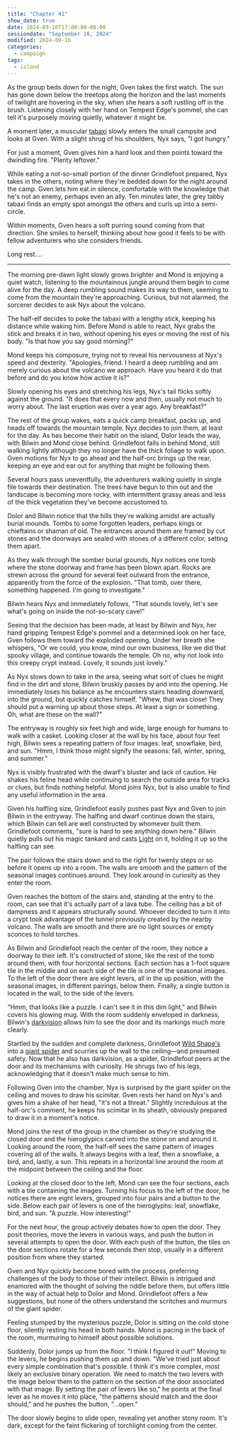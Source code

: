```yaml
---
title: "Chapter 41"
show_date: true
date: 2024-09-16T17:00:00-00:00
sessiondate: "September 16, 2024"
modified: 2024-09-16
categories:
  - campaign
tags:
  - island
---
```


<!-- Guest player: Kimber Hilton as Nyx Whisperfang -->

As the group beds down for the night, Gven takes the first watch. The sun has gone down below the
treetops along the horizon and the last moments of twilight are hovering in the sky, when she
hears a soft rustling off in the brush. Listening closely with her hand on Tempest Edge's pommel,
she can tell it's purposely moving quietly, whatever it might be.

A moment later, a muscular [tabaxi](https://forgottenrealms.fandom.com/wiki/Tabaxi) slowly enters
the small campsite and looks at Gven. With a slight shrug of his shoulders, Nyx says, "I got hungry."

For just a moment, Gven gives him a hard look and then points toward the dwindling fire. "Plenty
leftover."

While eating a not-so-small portion of the dinner Grindlefoot prepared, Nyx takes in the others,
noting where they're bedded down for the night around the camp. Gven lets him eat in silence,
comfortable with the knowledge that he's not an enemy, perhaps even an ally. Ten minutes later,
the grey tabby tabaxi finds an empty spot amongst the others and curls up into a semi-circle.

Within moments, Gven hears a soft purring sound coming from that direction. She smiles to herself,
thinking about how good it feels to be with fellow adventurers who she considers friends.

Long rest....

---

The morning pre-dawn light slowly grows brighter and Mond is enjoying a quiet watch,
listening to the mountainous jungle around them begin to come alive for the day. A deep rumbling
sound makes its way to them, seeming to come from the mountain they're approaching. Curious, but
not alarmed, the sorcerer decides to ask Nyx about the volcano.

The half-elf decides to poke the tabaxi with a lengthy stick, keeping his distance while waking
him. Before Mond is able to react, Nyx grabs the stick and breaks it in two, without opening his
eyes or moving the rest of his body. "Is that how you say good morning?"

Mond keeps his composure, trying not to reveal his nervousness at Nyx's speed and dexterity.
"Apologies, friend. I heard a deep rumbling and am merely curious about the volcano we approach.
Have you heard it do that before and do you know how active it is?"

Slowly opening his eyes and stretching his legs, Nyx's tail flicks softly against the ground.
"It does that every now and then, usually not much to worry about. The last eruption was over a
year ago. Any breakfast?"

The rest of the group wakes, eats a quick camp breakfast, packs up, and heads off towards the
mountain temple. Nyx decides to join them, at least for the day. As has become their habit on
the island, Dolor leads the way, with Bilwin and Mond close behind. Grindlefoot falls in behind
Mond, still walking lightly although they no longer have the thick foliage to walk upon. Gven
motions for Nyx to go ahead and the half-orc brings up the rear, keeping an eye and ear out for
anything that might be following them.

Several hours pass uneventfully, the adventurers walking quietly in single file towards their
destination. The trees have begun to thin out and the landscape is becoming more rocky, with
intermittent grassy areas and less of the thick vegetation they've become accustomed to.

Dolor and Bilwin notice that the hills they're walking amidst are actually burial mounds. Tombs
to some forgotten leaders, perhaps kings or chieftains or shaman of old. The entrances around them
are framed by cut stones and the doorways are sealed with stones of a different color, setting
them apart.

As they walk through the somber burial grounds, Nyx notices one tomb where the stone doorway
and frame has been blown apart. Rocks are strewn across the ground for several feet outward
from the entrance, apparently from the force of the explosion. "That tomb, over there, something
happened. I'm going to investigate."

Bilwin hears Nyx and immediately follows, "That sounds lovely, let's see what's going on inside
the not-so-scary cave!"

Seeing that the decision has been made, at least by Bilwin and Nyx, her hand gripping Tempest
Edge's pommel and a determined look on her face, Gven follows them toward
the exploded opening. Under her breath she whispers, "Or we could, you know, mind our own business,
like we did that spooky village, and continue towards the temple. Oh no, why not look into
this creepy crypt instead. Lovely, it sounds just lovely." 

As Nyx slows down to take in the area, seeing what sort of clues he might find in the dirt
and stone, Bilwin bruskly passes by and into the opening. He immediately loses his balance
as he encounters stairs heading downward, into the ground, but quickly catches himself.
"Whew, that was close! They should put a warning up about those steps. At least a sign or
something. Oh, what are these on the wall?" 

The entryway is roughly six feet high and wide, large enough for humans to walk with a casket.
Looking closer at the wall by his face, about four feet high, Bilwin sees a repeating pattern
of four images: leaf, snowflake, bird, and sun. "Hmm, I think those might signify the
seasons: fall, winter, spring, and summer."

Nyx is visibly frustrated with the dwarf's bluster and lack of caution. He shakes his feline
head while continuing to search the outside area for tracks or clues, but finds nothing helpful.
Mond joins Nyx, but is also unable to find any useful information in the area.

Given his halfling size, Grindlefoot easily pushes past Nyx and Gven to join Bilwin in the
entryway. The halfing and dwarf continue down the stairs, which Bilwin can tell are well
constructed by whomever built them. Grindlefoot comments, "sure is hard to see anything
down here." Bilwin quietly pulls out his magic tankard and casts
[Light](https://www.dndbeyond.com/spells/2618996-light) on it, holding it up so the halfling
can see.

The pair follows the stairs down and to the right for twenty steps or so before it opens up
into a room. The walls are smooth and the pattern of the seasonal images continues around.
They look around in curiosity as they enter the room.

Gven reaches the bottom of the stairs and, standing at the entry to the room, can see that
it's actually part of a lava tube. The ceiling has a bit of dampness and it appears structurally
sound. Whoever decided to turn it into a crypt took advantage of the tunnel previously created
by the nearby volcano. The walls are smooth and there are no light sources or empty sconces
to hold torches.

As Bilwin and Grindlefoot reach the center of the room, they notice a doorway to their left.
It's constructed of stone, like the rest of the tomb around them, with four horizontal
sections. Each section has a 1-foot square tile in the middle and on each side of the tile
is one of the seasonal images. To the left of the door there are eight levers, all in the up
position, with the seasonal images, in different pairings, below them. Finally, a single button
is located in the wall, to the side of the levers.

"Hmm, that looks like a puzzle. I can't see it in this dim light," and Bilwin covers his
glowing mug. With the room suddenly enveloped in darkness, Bilwin's
[darkvision](https://roll20.net/compendium/dnd5e/Monsters?expansion=0#toc_20) allows
him to see the door and its markings much more clearly.

Startled by the sudden and complete darkness, Grindlefoot
[Wild Shape's](https://www.dndbeyond.com/posts/635-druid-101-wild-shape-guide)
into a [giant spider](https://www.dndbeyond.com/monsters/16895-giant-spider) and
scurries up the wall to the ceiling—and presumed safety. Now that he also has
darkvision, as a spider, Grindlefoot peers at the door and its mechanisms with
curiosity. He shrugs two of his legs, acknowledging that it doesn't make much
sense to him.

Following Gven into the chamber, Nyx is surprised by the giant spider on the ceiling
and moves to draw his scimitar. Gven rests her hand on Nyx's and gives him a shake
of her head, "it's not a threat." Slightly incredulous at the half-orc's comment,
he keeps his scimitar in its sheath, obviously prepared to draw it in a moment's
notice.

Mond joins the rest of the group in the chamber as they're studying the closed door
and the hieroglypics carved into the stone on and around it. Looking around the room,
the half-elf sees the same pattern of images covering all of the walls. It always
begins with a leaf, then a snowflake, a bird, and, lastly, a sun. This repeats
in a horizontal line around the room at the midpoint between the ceiling and the floor.

Looking at the closed door to the left, Mond can see the four sections, each with a
tile containing the images. Turning his focus to the left of the door, he notices there
are eight levers, grouped into four pairs and a button to the side. Below each pair of
levers is one of the hieroglyphs: leaf, snowflake, bird, and sun.  "A puzzle. How interesting!"

For the next hour, the group actively debates how to open the door. They posit theories,
move the levers in various ways, and push the button in several attempts to open the door.
With each push of the button, the tiles on the door sections rotate for a few seconds
then stop, usually in a different position from where they started.

Gven and Nyx quickly become bored with the process, preferring challenges of the body to
those of their intellect. Bilwin is intrigued and enamored with the thought of solving
the riddle before them, but offers little in the way of actual help to Dolor and Mond.
Grindlefoot offers a few suggestions, but none of the others understand the scritches
and murmurs of the giant spider.

Feeling stumped by the mysterious puzzle, Dolor is sitting on the cold stone floor, silently
resting his head in both hands. Mond is pacing in the back of the room, murmuring to
himself about possible solutions.

Suddenly, Dolor jumps up from the floor. "I think I figured it out!" Moving to the levers,
he begins pushing them up and down. "We've tried just about every simple combination that's
possible. I think it's more complex, most likely an exclusive binary operation. We need to match
the two levers with the image below them to the pattern on the section of the door associated
with that image. By setting the pair of levers like so," he points at the final lever
as he moves it into place, "the patterns should match and the door should," and he pushes
the button, "...open."

The door slowly begins to slide open, revealing yet another stony room. It's dark, except
for the faint flickering of torchlight coming from the center.

<!-- Door in crypt


_____________________________
|         ---------         |
|         |   F   |         |
|         |Su    W|         |
|         |   Sp  |         |
|         ---------         |
_____________________________
|         ---------         |
|         |   W   |         |
|         |F    Sp|         |
|         |   Su  |         |
|         ---------         |
_____________________________
|         ---------         |
|         |   Sp  |         |
|         |W    Su|         |
|         |   F   |         |
|         ---------         |
_____________________________
|         ---------         |
|         |   Su  |         |
|         |Sp    F|         |
|         |   W   |         |
|         ---------         |
_____________________________


____________________________
|         --------         |
|         | F  W |         |
|         |Su  Sp|         |
|         --------         |
____________________________
|         --------         |
|         | W  Sp|         |
|         | F  Su|         |
|         --------         |
____________________________
|         --------         |
|         |Sp  Su|         |
|         | W  F |         |
|         --------         |
____________________________
|         --------         |
|         |Su  F |         |
|         |Sp  W |         |
|         --------         |
____________________________

-->


<!-- NOTES -->

<!-- em dash: — | Mac kebyoard shortcut = Option + Shift + Dash (-) -->
<!-- https://oatcookies.neocities.org/dndmoney to convert copper, silver, gold, and more into CP -->
<!-- Frequently used links:
  [Barbarian rage](https://www.thegamer.com/dungeons-dragons-dnd-barbarian-rage-explained-guide/)
  [Bardic inspiration](https://www.dndbeyond.com/classes/1-bard#BardicInspiration-75)
  [Chaos Bolt](https://www.dndbeyond.com/spells/14761-chaos-bolt)
  [Hanseath](https://forgottenrealms.fandom.com/wiki/Hanseath)
  [Hellish Rebuke](https://www.dndbeyond.com/spells/hellish-rebuke)
  [hurdy-gurdy](https://en.wikipedia.org/wiki/Hurdy-gurdy)
  [Mind Spike](http://dnd5e.wikidot.com/spell:mind-spike)
  [Shillelagh](https://www.dndbeyond.com/spells/2249-shillelagh)
  [Spiritual Weapon](https://www.dndbeyond.com/spells/2263-spiritual-weapon)
  [Wild Shape](https://www.dndbeyond.com/posts/635-druid-101-wild-shape-guide)
-->
<!--
  Lists of spells for the classes:
    - Bard spells: https://www.dndbeyond.com/spells/class/1-bard
    - Cleric spells: https://www.dndbeyond.com/spells/class/cleric 
    - Druid spells: https://www.dndbeyond.com/spells/class/druid
    - Sorcerer spells: https://www.dndbeyond.com/spells/class/sorcerer
  Monsters: https://www.dndbeyond.com/monsters
  Damage types: https://www.wargamer.com/dnd/damage-types
  Luck (Bilwin): http://dnd5e.wikidot.com/feat:lucky
-->
<!-- Directions on a boat:
  Port = left side
  Starboard = right side
  Bow = front
  Aft = back (inside the ship, on board)
  Stern = back (outside, offboard)
-->
